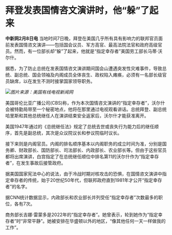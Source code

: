 # 拜登发表国情咨文演讲时，他“躲”了起来

**中新网2月8日电**
当地时间7日晚，拜登在美国几乎所有具有影响力的联邦官员面前发表国情咨文演讲——包括国会议员、军方高官、最高法院法官和政府高级官员。然而，有一位部长却“躲”了起来，他就是“指定幸存者”美国劳工部长马蒂·沃尔什。

据悉，为了防止总统在发表国情咨文演讲期间国会山遭遇突发性灾难事件，导致总统、副总统、国会领袖及内阁成员全体丧生、政权陷入瘫痪，必须有一名部长级官员缺席，以在发生不测时接掌国家领导职务。

![](https://inews.gtimg.com/newsapp_bt/0/15651271622/1000)_图片来源：美国有线电视新闻网_

美国哥伦比亚广播公司(CBS)称，作为本次国情咨文演讲的“指定幸存者”，沃尔什会被特勤局带至一个秘密地点，他将在那里通过电视观看讲话。总统拜登、副总统哈里斯和其他总统继任人在演讲结束安全返家后，沃尔什才能获准离开。

美国1947年通过的《总统继任法》规定了总统去世或丧失行为能力后的继任顺序，首先是副总统，其次是众议院议长和参议院临时议长。

接下来则是内阁官员。内阁的排名顺序基本以内阁职务的成立时间为准，分别是国务卿、财政部长、国防部长、司法部长、内政部长、农业部长等。但由于这些官员都将出席演讲，白宫指定了在总统继任顺位中排名第11的沃尔什作为“指定幸存者”，在发生事故后接管政府。

据美国国家宪法中心的说法，由于冷战时期对核攻击的恐惧，在国情咨文演讲中指定幸存者的传统，始于20世纪50年代，但联邦政府直到1981年才公开“指定幸存者”的名字。

据CNN统计数据显示，内政部长和农业部长并列受任“指定幸存者”次数最多的职位，各有7次。

商务部长吉娜·雷蒙多是2022年的“指定幸存者”。她曾表示，轮到她作为“指定幸存者”时“非常平静”。她被安排在华盛顿以外的地区，“像其他任何一天一样做我的工作”。

